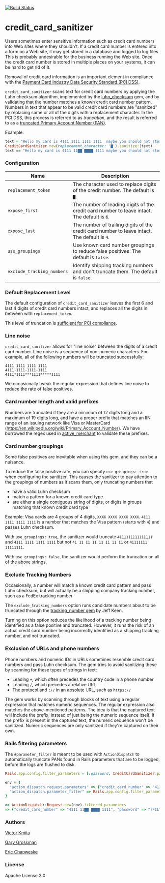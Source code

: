 [![Build Status](https://travis-ci.org/zendesk/credit_card_sanitizer.png)](https://travis-ci.org/zendesk/credit_card_sanitizer)

credit_card_sanitizer
=====================

Users sometimes enter sensitive information such as credit card numbers into Web sites where they shouldn't. 
If a credit card number is entered into a form on a Web site, it may get stored in a database and logged
to log files. This is probably undesirable for the business running the Web site. Once the credit card
number is stored in multiple places on your systems, it can be hard to get rid of it.

Removal of credit card information is an important element in compliance with the [Payment Card Industry
Data Security Standard (PCI DSS)](https://www.pcisecuritystandards.org).

`credit_card_sanitizer` scans text for credit card numbers by applying the Luhn checksum algorithm,
implemented by the [luhn_checksum](https://github.com/zendesk/luhn_checksum) gem, and by validating that the
number matches a known credit card number pattern. Numbers in text that appear to be valid credit card numbers
are "sanitized" by replacing some or all of the digits with a replacement character. In the PCI DSS, this
process is referred to as _truncation_, and the result is referred to as a
[truncated Primary Account Number (PAN)](https://pcissc.secure.force.com/faq/articles/Frequently_Asked_Question/Are-truncated-Primary-Account-Numbers-PAN-required-to-be-protected-in-accordance-with-PCI-DSS).

Example:

```ruby
text = "Hello my card is 4111 1111 1111 1111  maybe you should not store that in your database!"
CreditCardSanitizer.new(replacement_character: '▇').sanitize!(text)
text == "Hello my card is 4111 11▇▇ ▇▇▇▇ 1111 maybe you should not store that in your database!"
```

### Configuration

Name                       | Description
-------------------------- | -----------
`replacement_token`        | The character used to replace digits of the credit number.  The default is `▇`.
`expose_first`             | The number of leading digits of the credit card number to leave intact. The default is `6`.
`expose_last`              | The number of trailing digits of the credit card number to leave intact. The default is `4`.
`use_groupings`            | Use known card number groupings to reduce false positives. The default is `false`.
`exclude_tracking_numbers` | Identify shipping tracking numbers and don't truncate them. The default is `false`.

### Default Replacement Level

The default configuration of `credit_card_sanitizer` leaves the first 6 and last 4 digits of credit card
numbers intact, and replaces all the digits in between with `replacement_token`.

This level of truncation is [sufficient for PCI compliance](https://pcissc.secure.force.com/faq/articles/Frequently_Asked_Question/What-are-acceptable-formats-for-truncation-of-primary-account-numbers).

### Line noise

`credit_card_sanitizer` allows for "line noise" between the digits of a credit card number.  Line noise
is a sequence of non-numeric characters. For example, all of the following numbers will be truncated
successfully:

```
4111 1111 1111 1111
4111-1111-1111-1111
4111*1111***1111*****1111
```

We occasionally tweak the regular expression that defines line noise to reduce the rate of false positives.

### Card number length and valid prefixes

Numbers are truncated if they are a minimum of 12 digits long and a maximum of 19 digits long, and have a proper
prefix that matches an IIN range of an issuing network like Visa or MasterCard
(https://en.wikipedia.org/wiki/Primary_Account_Number). We have borrowed the regex used in [active_merchant](https://github.com/Shopify/active_merchant/blob/master/lib/active_merchant/billing/credit_card_methods.rb#L5-L18)
to validate these prefixes.

### Card number groupings

Some false positives are inevitable when using this gem, and they can be a nuisance.

To reduce the false positive rate, you can specify `use_groupings: true` when configuring the sanitizer. This causes
the sanitizer to pay attention to the groupings of numbers as it scans them, only truncating numbers that

* have a valid Luhn checksum
* match a pattern for a known credit card type
* are either a single contiguous string of digits, or digits in groups matching that known credit card type

Example: Visa cards are 4 groups of 4 digits, `XXXX XXXX XXXX XXXX`. `4111 1111 1111 1111` is a number that matches
the Visa pattern (starts with `4`) and passes Luhn checksum.

With `use_groupings: true`, the sanitizer would truncate `4111111111111111` and `4111 1111 1111 1111` but not
`41 11 11 11 11 11 11 11` or `41111111 11111111`.

With `use_groupings: false`, the sanitizer would perform the truncation on all of the above strings.

### Exclude Tracking Numbers

Occasionally, a number will match a known credit card pattern and pass Luhn checksum, but will actually
be a shipping company tracking number, such as a FedEx tracking number.

The `exclude_tracking_numbers` option runs candidate numbers about to be truncated through the
[tracking_number gem](https://github.com/jkeen/tracking_number) by Jeff Keen.

Turning on this option reduces the likelihood of a tracking number being identified as a false positive
and truncated. However, it runs the risk of an actual credit card number being incorrectly identified as
a shipping tracking number, and not truncated.

### Exclusion of URLs and phone numbers

Phone numbers and numeric IDs in URLs sometimes resemble credit card numbers and pass Luhn checksum.
The gem tries to avoid sanitizing these by scanning for these types of strings in text:

  * Leading `+`, which often precedes the country code in a phone number
  * Leading `/`, which precedes a relative URL
  * The protocol and `://` in an absolute URL, such as `https://`

The gem works by scanning through blocks of text using a regular expression that matches numeric
sequences. The regular expression also matches the above-mentioned patterns. The idea is that the captured
text will include the prefix, instead of just being the numeric sequence itself. If the prefix is present
in the captured text, the numeric sequence won't be sanitized. Numeric sequences are only sanitized
if they're captured on their own.

### Rails filtering parameters

The `#parameter_filter` is meant to be used with `ActionDispatch` to automatically truncate PANs
found in Rails parameters that are to be logged, before the logs are flushed to disk.

```Ruby
Rails.app.config.filter_parameters = [:password, CreditCardSanitizer.parameter_filter]

env = {
  "action_dispatch.request.parameters" => {"credit_card_number" => "4111 1111 1111 1111", "password" => "123"},
  "action_dispatch.parameter_filter" => Rails.app.config.filter_parameters
}

>> ActionDispatch::Request.new(env).filtered_parameters
=> {"credit_card_number" => "4111 11▇▇ ▇▇▇▇ 1111", "password" => "[FILTERED]"}
```

### Authors

[Victor Kmita](https://github.com/vkmita)

[Gary Grossman](https://github.com/ggrossman)

[Eric Chapweske](https://github.com/eac)

### License

Apache License 2.0
